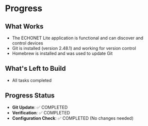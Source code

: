 # Progress

## What Works
- The ECHONET Lite application is functional and can discover and control devices
- Git is installed (version 2.48.1) and working for version control
- Homebrew is installed and was used to update Git

## What's Left to Build
- All tasks completed

## Progress Status
- **Git Update**: ✅ COMPLETED
- **Verification**: ✅ COMPLETED
- **Configuration Check**: ✅ COMPLETED (No changes needed)
